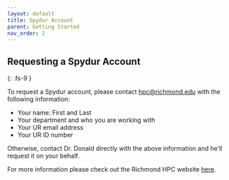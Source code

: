 ```yaml
---
layout: default
title: Spydur Account
parent: Getting Started
nav_order: 2
---
```

## Requesting a Spydur Account
{: .fs-9 }

To request a Spydur account, please contact hpc@richmond.edu with the following information:

- Your name: First and Last
- Your department and who you are working with
- Your UR email address
- Your UR ID number

Otherwise, contact Dr. Donald directly with the above information and he'll request it on your behalf.

For more information please check out the Richmond HPC website [here](https://spiderweb.richmond.edu./training/login/index.html).
